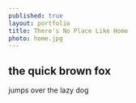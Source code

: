 ```yaml
---
published: true
layout: portfolio
title: There's No Place Like Home
photo: home.jpg
---
```



## the quick brown fox

jumps over the lazy dog
